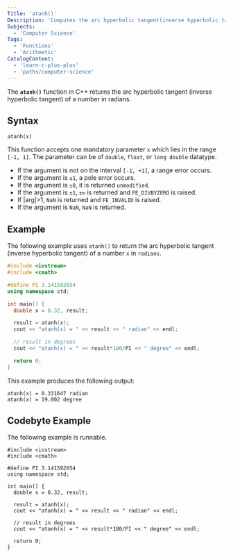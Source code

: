 ```yaml
---
Title: 'atanh()'
Description: 'Computes the arc hyperbolic tangent(inverse hyperbolic tangent) of a number in radians.'
Subjects:
  - 'Computer Science'
Tags:
  - 'Functions'
  - 'Arithmetic'
CatalogContent:
  - 'learn-c-plus-plus'
  - 'paths/computer-science'
---
```


The **`atanh()`** function in C++ returns the arc hyperbolic tangent (inverse hyperbolic tangent) of a number in radians.

## Syntax

```pseudo
atanh(x)
```

This function accepts one mandatory parameter `x` which lies in the range `[-1, 1]`. The parameter can be of `double`, `float`, or `long double` datatype.

- If the argument is not on the interval `[-1, +1]`, a range error occurs.
- If the argument is `±1`, a pole error occurs.
- If the argument is `±0`, it is returned `unmodified`.
- If the argument is `±1`, `±∞` is returned and `FE_DIVBYZERO` is raised.
- If |arg|>1, `NaN` is returned and `FE_INVALID` is raised.
- If the argument is `NaN`, `NaN` is returned.

## Example

The following example uses `atanh()` to return the arc hyperbolic tangent (inverse hyperbolic tangent) of a number `x` in `radians`.

```cpp
#include <iostream>
#include <cmath>

#define PI 3.141592654
using namespace std;

int main() {
  double x = 0.32, result;

  result = atanh(x);
  cout << "atanh(x) = " << result << " radian" << endl;

  // result in degrees
  cout << "atanh(x) = " << result*180/PI << " degree" << endl;

  return 0;
}
```

This example produces the following output:

```shell
atanh(x) = 0.331647 radian
atanh(x) = 19.002 degree
```

## Codebyte Example

The following example is runnable.

```codebyte/cpp
#include <iostream>
#include <cmath>

#define PI 3.141592654
using namespace std;

int main() {
  double x = 0.32, result;

  result = atanh(x);
  cout << "atanh(x) = " << result << " radian" << endl;

  // result in degrees
  cout << "atanh(x) = " << result*180/PI << " degree" << endl;

  return 0;
}
```
